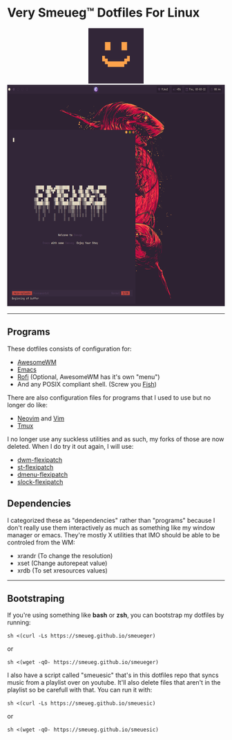 <h1>Very Smeueg™ Dotfiles For Linux</h1>
<div align="center"><img src="./.config/rice/Smeueg.png" height=128 width=128></div>
<div align="center"><img src="./.config/rice/Screenshot.png" height=512 width=512></div>

---

## Programs
These dotfiles consists of configuration for:
- [AwesomeWM](https://awesomewm.org/)
- [Emacs](https://emacs.org/)
- [Rofi](https://github.com/davatorium/rofi) (Optional, AwesomeWM has it's own "menu")
- And any POSIX compliant shell. (Screw you [Fish](https://fishshell.com/))

There are also configuration files for programs that I used to use but no longer
do like:
- [Neovim](https://neovim.io/) and [Vim](https://www.vim.org/)
- [Tmux](https://github.com/tmux/tmux)

I no longer use any suckless utilities and as such, my forks of those are now
deleted. When I do try it out again, I will use:
- [dwm-flexipatch](https://github.com/bakkeby/dwm-flexipatch)
- [st-flexipatch](https://github.com/bakkeby/st-flexipatch)
- [dmenu-flexipatch](https://github.com/bakkeby/dmenu-flexipatch)
- [slock-flexipatch](https://github.com/bakkeby/slock-flexipatch)


## Dependencies
I categorized these as "dependencies" rather than "programs" because I don't
really use them interactively as much as something like my window manager or
emacs. They're mostly X utilities that IMO should be able to be controled from
the WM:
- xrandr (To change the resolution)
- xset (Change autorepeat value)
- xrdb (To set xresources values)

---

## Bootstraping
If you're using something like **bash** or **zsh**, you can bootstrap my
dotfiles by running:
```
sh <(curl -Ls https://smeueg.github.io/smeueger)
```
or
```
sh <(wget -qO- https://smeueg.github.io/smeueger)
```

I also have a script called "smeuesic" that's in this dotfiles repo that
syncs music from a playlist over on youtube. It'll also delete files that
aren't in the playlist so be carefull with that. You can run it with:
```
sh <(curl -Ls https://smeueg.github.io/smeuesic)
```
or
```
sh <(wget -qO- https://smeueg.github.io/smeuesic)
```
